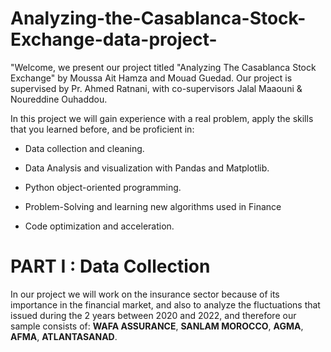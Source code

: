 # Analyzing-the-Casablanca-Stock-Exchange-data-project-


"Welcome,  we present our project titled "Analyzing The Casablanca Stock Exchange" 
by Moussa Ait Hamza and Mouad Guedad. Our project is supervised by Pr. Ahmed Ratnani, 
with co-supervisors Jalal Maaouni & Noureddine Ouhaddou. 


In this project we will gain experience with a real problem, apply the skills that you learned before, and be
proficient in:

- Data collection and cleaning.


- Data Analysis and visualization with Pandas and Matplotlib.


- Python object-oriented programming.


- Problem-Solving and learning new algorithms used in Finance


- Code optimization and acceleration.

# PART I : Data Collection 

In our project we will work on the insurance sector because of its importance in the financial market,
and also to analyze the fluctuations that issued during the 2 years between 2020 and 2022, 
and therefore our sample consists of: **WAFA ASSURANCE**, **SANLAM MOROCCO**,  **AGMA**,  **AFMA**,  **ATLANTASANAD**. 

